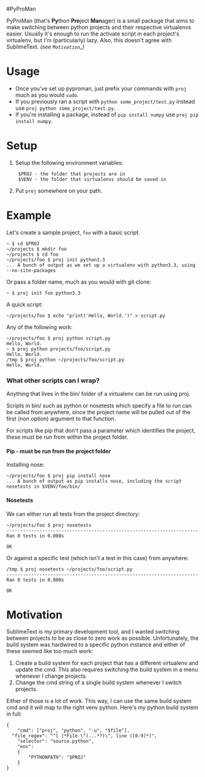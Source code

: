 #PyProMan

PyProMan (that's **Py**thon **Pro**ject **Man**ager) is a small package that aims to make switching between python projects and their respective virtualenvs easier.  Usually it's enough to run the activate script in each project's virtualenv, but I'm (particularly) lazy.  Also, this doesn't agree with SublimeText.  *(see ``Motivation``_)*

# Usage

- Once you've set up pyproman, just prefix your commands with `proj` much as you would `sudo`.
- If you previously ran a script with `python some_project/test.py` instead use `proj python some_project/test.py`.
- If you're installing a package, instead of `pip install numpy` use `proj pip install numpy`.

# Setup
1. Setup the following environment variables:

        $PROJ - the folder that projects are in
        $VENV - the folder that virtualenvs should be saved in
2. Put ``proj`` somewhere on your path.

# Example
Let's create a sample project, `foo` with a basic script.

    ~ $ cd $PROJ
    ~/projects $ mkdir foo
    ~/projects $ cd foo
    ~/projects/foo $ proj init python3.3
    ... A bunch of output as we set up a virtualenv with python3.3, using --no-site-packages

Or pass a folder name, much as you would with git clone:

    ~ $ proj init foo python3.3

A quick script:

    ~/projects/foo $ echo "print('Hello, World.')" > script.py

Any of the following work:

    ~/projects/foo $ proj python script.py
    Hello, World.
    ~ $ proj python projects/foo/script.py
    Hello, World.
    /tmp $ proj python ~/projects/foo/script.py
    Hello, World.

### What other scripts can I wrap?

Anything that lives in the bin/ folder of a virtualenv can be run using proj.

Scripts in bin/ such as python or nosetests which specify a file to run can be called from anywhere, since the project name will be pulled out of the first (non option) argument to that function.

For scripts like pip that don't pass a parameter which identifies the project, these must be run from within the project folder.

#### Pip - must be run from the project folder

Installing nose:

    ~/projects/foo $ proj pip install nose
    ... A bunch of output as pip installs nose, including the script nosetests in $VENV/foo/bin/

#### Nosetests

We can either run all tests from the project directory:

    ~/projects/foo $ proj nosetests
    ----------------------------------------------------------------------
    Ran 0 tests in 0.000s

    OK

Or against a specific test (which isn't a test in this case) from anywhere:

    /tmp $ proj nosetests ~/projects/foo/script.py
    ----------------------------------------------------------------------
    Ran 0 tests in 0.000s

    OK

# Motivation

SublimeText is my primary development tool, and I wanted switching between projects to be as close to zero work as possible.  Unfortunately, the build system was hardwired to a specific python instance and either of these seemed like too much work:

1. Create a build system for each project that has a different virtualenv and update the cmd.  This also requires switching the build system in a menu whenever I change projects.
2. Change the cmd string of a single build system whenever I switch projects.

Either of those is a lot of work.  This way, I can use the same build system cmd and it will map to the right venv python.  Here's my python build system in full:

    {
        "cmd": ["proj", "python", "-u", "$file"],
      "file_regex": "^[ ]*File \"(...*?)\", line ([0-9]*)",
    	"selector": "source.python",
    	"env":
    	{
    		"PYTHONPATH": "$PROJ"
    	}
    }
